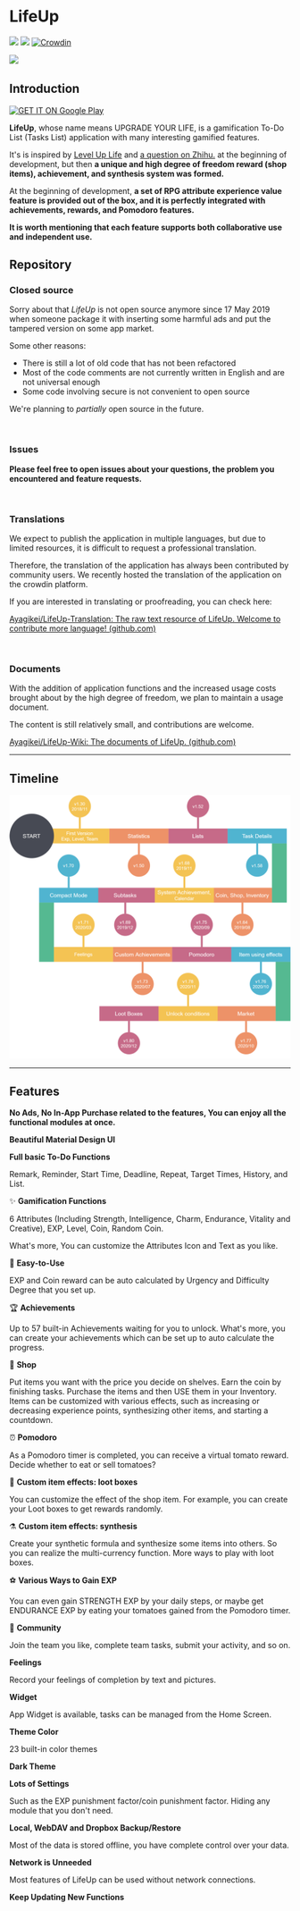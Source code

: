 # LifeUp

![](https://img.shields.io/badge/license-Closed%20Source-blue.svg) ![](https://img.shields.io/badge/platform-android-green.svg) 
[![Crowdin](https://badges.crowdin.net/lifeup/localized.svg)](https://crowdin.com/project/lifeup)

![](https://github.com/Ayagikei/LifeUp/blob/master/screenshots/en_pic_01.png?raw=true)

## Introduction

[![GET IT ON Google Play](https://play.google.com/intl/en_us/badges/static/images/badges/en_badge_web_generic.png)](https://play.google.com/store/apps/details?id=net.sarasarasa.lifeup&pcampaignid=pcampaignidMKT-Other-global-all-co-prtnr-py-PartBadge-Mar2515-1)

**LifeUp**,  whose name means UPGRADE YOUR LIFE, is a gamification To-Do List (Tasks List) application with many interesting gamified features.

It's is inspired by [Level Up Life](https://lvluplife.com/) and [a question on Zhihu.](https://www.zhihu.com/question/25365158) at the beginning of development, but then **a unique and high degree of freedom reward (shop items), achievement, and synthesis system was formed.**

At the beginning of development, **a set of RPG attribute experience value feature is provided out of the box, and it is perfectly integrated with achievements, rewards, and Pomodoro features.**

**It is worth mentioning that each feature supports both collaborative use and independent use.**

## Repository

### Closed source

Sorry about that *LifeUp* is not open source anymore since 17 May 2019 when someone package it with inserting some harmful ads and put the tampered version on some app market.

Some other reasons:
- There is still a lot of old code that has not been refactored
- Most of the code comments are not currently written in English and are not universal enough
- Some code involving secure is not convenient to open source

We're planning to *partially* open source in the future.

<br/>

### Issues

**Please feel free to open issues about your questions, the problem you encountered and feature requests.**

</br>


### Translations

We expect to publish the application in multiple languages, but due to limited resources, it is difficult to request a professional translation.

Therefore, the translation of the application has always been contributed by community users.
We recently hosted the translation of the application on the crowdin platform.

If you are interested in translating or proofreading, you can check here:

[Ayagikei/LifeUp-Translation: The raw text resource of LifeUp. Welcome to contribute more language! (github.com)](https://github.com/Ayagikei/LifeUp-Translation)

<br/>

### Documents

With the addition of application functions and the increased usage costs brought about by the high degree of freedom, we plan to maintain a usage document.

The content is still relatively small, and contributions are welcome.

[Ayagikei/LifeUp-Wiki: The documents of LifeUp. (github.com)](https://github.com/Ayagikei/LifeUp-Wiki)

---


## Timeline

![](https://github.com/Ayagikei/LifeUp/blob/master/screenshots/timeline.png?raw=true)



---



## Features 

**No Ads, No In-App Purchase related to the features, You can enjoy all the functional modules at once.**

**Beautiful Material Design UI**

**Full basic To-Do Functions**

Remark, Reminder, Start Time, Deadline, Repeat, Target Times, History, and List.

✨ **Gamification Functions**

6 Attributes (Including Strength, Intelligence, Charm, Endurance, Vitality and Creative), EXP, Level, Coin, Random Coin.

What's more, You can customize the Attributes Icon and Text as you like.

🎨 **Easy-to-Use**

EXP and Coin reward can be auto calculated by Urgency and Difficulty Degree that you set up.

🏆 **Achievements**

Up to 57 built-in Achievements waiting for you to unlock.
What's more, you can create your achievements which can be set up to auto calculate the progress.

🎁 **Shop**

Put items you want with the price you decide on shelves. Earn the coin by finishing tasks. Purchase the items and then USE them in your Inventory.
Items can be customized with various effects, such as increasing or decreasing experience points, synthesizing other items, and starting a countdown.

⏰ **Pomodoro**

As a Pomodoro timer is completed, you can receive a virtual tomato reward.
Decide whether to eat or sell tomatoes?

🎲 **Custom item effects: loot boxes**

You can customize the effect of the shop item.
For example, you can create your Loot boxes to get rewards randomly.

⚗️ **Custom item effects: synthesis**

Create your synthetic formula and synthesize some items into others.
So you can realize the multi-currency function. More ways to play with loot boxes.

⚽ **Various Ways to Gain EXP**

You can even gain STRENGTH EXP by your daily steps,
or maybe get ENDURANCE EXP by eating your tomatoes gained from the Pomodoro timer.

🤝 **Community**

Join the team you like, complete team tasks, submit your activity, and so on.

**Feelings**

Record your feelings of completion by text and pictures.

**Widget**

App Widget is available, tasks can be managed from the Home Screen.

**Theme Color**

23 built-in color themes

**Dark Theme**

**Lots of Settings**

Such as the EXP punishment factor/coin punishment factor.
Hiding any module that you don't need.

**Local, WebDAV and Dropbox Backup/Restore**

Most of the data is stored offline, you have complete control over your data.

**Network is Unneeded**

Most features of LifeUp can be used without network connections.

**Keep Updating New Functions**

